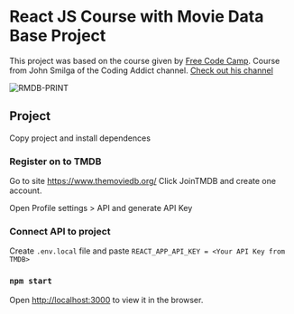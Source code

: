 # React JS Course with Movie Data Base Project

This project was based on the course given by [Free Code Camp](https://youtu.be/4UZrsTqkcW4).
Course from John Smilga of the Coding Addict channel. [Check out his channel](https://www.youtube.com/codingaddict)

![RMDB-PRINT](https://user-images.githubusercontent.com/68878437/129459938-4cf2e72b-fce1-4288-8689-f70ce9a204f1.png)

## Project

Copy project and install dependences

### Register on to TMDB

Go to site https://www.themoviedb.org/
Click JoinTMDB and create one account.

Open Profile settings > API and generate API Key

### Connect API to project

Create `.env.local` file and paste `REACT_APP_API_KEY = <Your API Key from TMDB>`

### `npm start`

Open [http://localhost:3000](http://localhost:3000) to view it in the browser.

